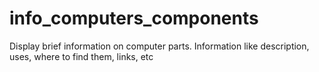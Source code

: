 # info_computers_components
Display brief information on computer parts. Information like description, uses, where to find them, links, etc
